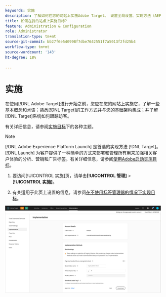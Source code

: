 ```yaml
---
keywords: 实施
description: 了解如何在您的网站上实施Adobe Target。 设置全局设置、实现方法（AEP Web SDK或at.js）等。
title: 如何在我的站点上实施目标?
feature: Administration & Configuration
role: Administrator
translation-type: tm+mt
source-git-commit: bb27f6e540998f7dbe7642551f7a5013f2fd25b4
workflow-type: tm+mt
source-wordcount: '143'
ht-degree: 18%

---
```



# 实施

在使用[!DNL Adobe Target]进行开始之前，您应在您的网站上实施它，了解一些基本概念和术语；熟悉[!DNL Target]的工作方式并与您的基础架构集成；并了解[!DNL Target]系统如何跟踪访客。

有关详细信息，请参阅[实施目标](/help/c-implementing-target/implementing-target.md)下的各种主题。

>[!NOTE]
>
>[!DNL Adobe Experience Platform Launch] 是首选的实现方法 [!DNL Target]。[!DNL Launch] 为客户提供了一种简单的方式来部署和管理所有用来加强相关客户体验的分析、营销和广告标签。有关详细信息，请参阅[使用Adobe启动实施目标](/help/c-implementing-target/c-implementing-target-for-client-side-web/how-to-deployatjs/cmp-implementing-target-using-adobe-launch.md)。

1. 要访问[!UICONTROL 实施]页，请单击&#x200B;**[!UICONTROL 管理]** > **[!UICONTROL 实施]**。

1. 有关适用于此页上设置的信息，请参阅[在不使用标签管理器的情况下实现目标](/help/c-implementing-target/c-implementing-target-for-client-side-web/how-to-deployatjs/implementing-target-without-a-tag-manager.md)。

![实施页](/help/administrating-target/assets/implementation.png)